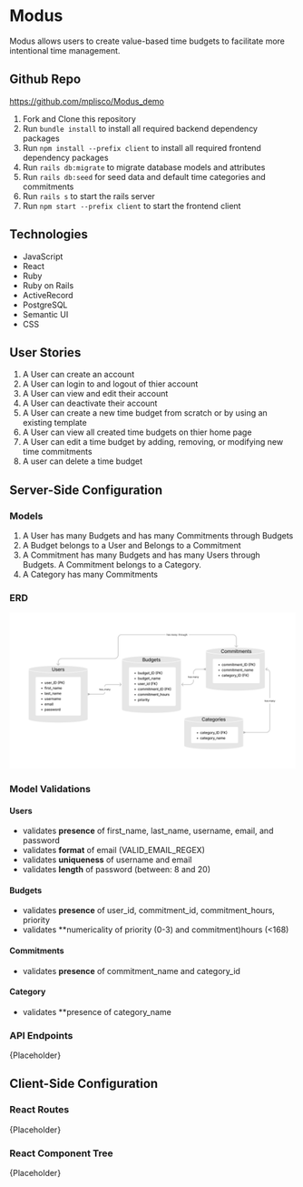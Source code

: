 # Modus

Modus allows users to create value-based time budgets to facilitate more intentional time management.

## Github Repo
https://github.com/mplisco/Modus_demo

1. Fork and Clone this repository
2. Run `bundle install` to install all required backend dependency packages
3. Run `npm install --prefix client` to install all required frontend dependency packages
4. Run `rails db:migrate` to migrate database models and attributes
5. Run `rails db:seed` for seed data and default time categories and commitments
6. Run `rails s` to start the rails server
7. Run `npm start --prefix client` to start the frontend client

## Technologies
* JavaScript
* React
* Ruby
* Ruby on Rails
* ActiveRecord
* PostgreSQL
* Semantic UI
* CSS

## User Stories
1. A User can create an account
2. A User can login to and logout of thier account
3. A User can view and edit their account
4. A User can deactivate their account
5. A User can create a new time budget from scratch or by using an existing template
6. A User can view all created time budgets on thier home page
7. A User can edit a time budget by adding, removing, or modifying new time commitments
8. A user can delete a time budget

## Server-Side Configuration
### Models
1. A User has many Budgets and has many Commitments through Budgets
2. A Budget belongs to a User and Belongs to a Commitment
3. A Commitment has many Budgets and has many Users through Budgets. A Commitment belongs to a Category.
4. A Category has many Commitments

### ERD
<img
    src="client/src/assets/Modus_Demo_ERD.png"
    alt="Modus Demo ERD"
    title="Modus Demo ERD">

### Model Validations

#### Users
* validates **presence** of first_name, last_name, username, email, and password
* validates **format** of email (VALID_EMAIL_REGEX)
* validates **uniqueness** of username and email
* validates **length** of password (between: 8 and 20)

#### Budgets
* validates **presence** of user_id, commitment_id, commitment_hours, priority
* validates **numericality of priority (0-3) and commitment)hours (<168)

#### Commitments
* validates **presence** of commitment_name and category_id

#### Category
* validates **presence of category_name

### API Endpoints

{Placeholder}

## Client-Side Configuration

### React Routes

{Placeholder}

### React Component Tree

{Placeholder}



